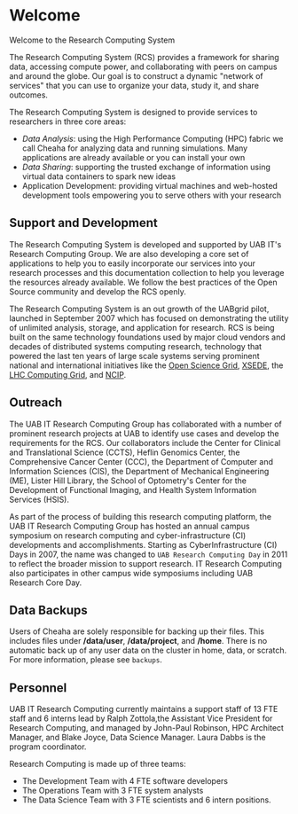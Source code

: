 # Welcome

Welcome to the Research Computing System

The Research Computing System (RCS) provides a framework for sharing data, accessing compute power, and collaborating with peers on campus and around the globe. Our goal is to construct a dynamic "network of services" that you can use to organize your data, study it, and share outcomes.

The Research Computing System is designed to provide services to researchers in three core areas:

- _Data Analysis_: using the High Performance Computing (HPC) fabric we call Cheaha for analyzing data and running simulations. Many applications are already available or you can install your own
- _Data Sharing_: supporting the trusted exchange of information using virtual data containers to spark new ideas
- Application Development: providing virtual machines and web-hosted development tools empowering you to serve others with your research

## Support and Development

The Research Computing System is developed and supported by UAB IT's Research Computing Group. We are also developing a core set of applications to help you to easily incorporate our services into your research processes and this documentation collection to help you leverage the resources already available. We follow the best practices of the Open Source community and develop the RCS openly.

The Research Computing System is an out growth of the UABgrid pilot, launched in September 2007 which has focused on demonstrating the utility of unlimited analysis, storage, and application for research. RCS is being built on the same technology foundations used by major cloud vendors and decades of distributed systems computing research, technology that powered the last ten years of large scale systems serving prominent national and international initiatives like the [Open Science Grid](https://opensciencegrid.org/), [XSEDE](https://www.xsede.org/), the [LHC Computing Grid](https://wlcg.web.cern.ch/), and [NCIP](https://datascience.cancer.gov/).

## Outreach

The UAB IT Research Computing Group has collaborated with a number of prominent research projects at UAB to identify use cases and develop the requirements for the RCS. Our collaborators include the Center for Clinical and Translational Science (CCTS), Heflin Genomics Center, the Comprehensive Cancer Center (CCC), the Department of Computer and Information Sciences (CIS), the Department of Mechanical Engineering (ME), Lister Hill Library, the School of Optometry's Center for the Development of Functional Imaging, and Health System Information
Services (HSIS).

As part of the process of building this research computing platform, the UAB IT Research Computing Group has hosted an annual campus symposium on research computing and cyber-infrastructure (CI) developments and accomplishments. Starting as CyberInfrastructure (CI) Days in 2007, the name was changed to `UAB Research Computing Day` in 2011 to reflect the broader mission to support research. IT Research Computing also participates in other campus wide symposiums including UAB Research Core Day.

## Data Backups

Users of Cheaha are solely responsible for backing up their files. This includes files under **/data/user**, **/data/project**, and **/home**. There is no automatic back up of any user data on the cluster in home, data, or scratch. For more information, please see `backups`.

## Personnel

UAB IT Research Computing currently maintains a support staff of 13 FTE staff and 6 interns lead by Ralph Zottola,the Assistant Vice President for Research Computing, and managed by John-Paul Robinson, HPC Architect Manager, and Blake Joyce, Data Science Manager. Laura Dabbs is the program coordinator.

Research Computing is made up of three teams:

- The Development Team with 4 FTE software developers
- The Operations Team with 3 FTE system analysts
- The Data Science Team with 3 FTE scientists and 6 intern positions.
